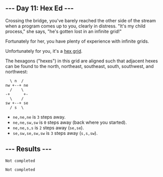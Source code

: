 <article class="day-desc"><h2>--- Day 11: Hex Ed ---</h2><p>Crossing the bridge, you've barely reached the other side of the stream when a program comes up to you, clearly in distress.  "It's my child process," she says, "he's gotten lost in an infinite grid!"</p>
<p>Fortunately for her, you have plenty of experience with infinite grids.</p>
<p>Unfortunately for you, it's a <a href="https://en.wikipedia.org/wiki/Hexagonal_tiling">hex grid</a>.</p>
<p>The hexagons ("hexes") in <span title="Raindrops on roses and whiskers on kittens.">this grid</span> are aligned such that adjacent hexes can be found to the north, northeast, southeast, south, southwest, and northwest:</p>
<pre><code>  \ n  /
nw +--+ ne
  /    \
-+      +-
  \    /
sw +--+ se
  / s  \
</code></pre>


<ul>
<li><code>ne,ne,ne</code> is <code>3</code> steps away.</li>
<li><code>ne,ne,sw,sw</code> is <code>0</code> steps away (back where you started).</li>
<li><code>ne,ne,s,s</code> is <code>2</code> steps away (<code>se,se</code>).</li>
<li><code>se,sw,se,sw,sw</code> is <code>3</code> steps away (<code>s,s,sw</code>).</li>
</ul>
</article>

<form method="post" action="11/answer"><input type="hidden" name="level" value="1"></form>
<h2>--- Results ---</h2>
<pre><code>Not completed</code></pre>
<pre><code>Not completed</code></pre>